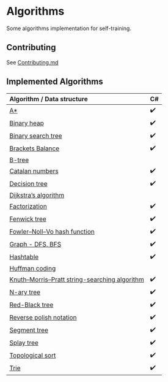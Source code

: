 # Algorithms
Some algorithms implementation for self-training.

## Contributing
See [Contributing.md](https://github.com/Sharpach/Algorithms/blob/master/CONTRIBUTING.md)

## Implemented Algorithms

| Algorithm / Data structure                                                                        | C#                 |
|:------------------------------------------------------------------------------------------------- | ------------------ |
| [A*](https://github.com/Sharpach/Algorithms/issues/35)                                            | :heavy_check_mark: |
| [Binary heap](https://github.com/Sharpach/Algorithms/issues/7)                                    | :heavy_check_mark: |
| [Binary search tree](https://github.com/Sharpach/Algorithms/issues/3)                             | :heavy_check_mark: |
| [Brackets Balance](https://www.hackerrank.com/challenges/balanced-brackets/problem)               | :heavy_check_mark: |
| [B-tree](https://github.com/Sharpach/Algorithms/issues/34)                                        | 
| [Catalan numbers](https://github.com/Sharpach/Algorithms/pull/48)                                 | :heavy_check_mark: |
| [Decision tree](https://github.com/Sharpach/Algorithms/issues/6)                                  | :heavy_check_mark: |
| [Dijkstra’s algorithm](https://github.com/Sharpach/Algorithms/issues/22)                          | 
| [Factorization](https://github.com/Sharpach/Algorithms/issues/41)                                 | :heavy_check_mark: |
| [Fenwick tree](https://github.com/Sharpach/Algorithms/pull/49)                                    | :heavy_check_mark: |
| [Fowler–Noll–Vo hash function](https://github.com/Sharpach/Algorithms/issues/37)                  | :heavy_check_mark: |
| [Graph - DFS, BFS](https://github.com/Sharpach/Algorithms/issues/10)                              | :heavy_check_mark: |
| [Hashtable](https://github.com/Sharpach/Algorithms/issues/32)                                     | :heavy_check_mark: |
| [Huffman coding](https://github.com/Sharpach/Algorithms/issues/1)                                 | 
| [Knuth–Morris–Pratt string-searching algorithm](https://github.com/Sharpach/Algorithms/issues/9)  | :heavy_check_mark: |
| [N-ary tree](https://github.com/Sharpach/Algorithms/issues/36)                                    | :heavy_check_mark: |
| [Red-Black tree](https://github.com/Sharpach/Algorithms/issues/33)                                | :heavy_check_mark: |
| [Reverse polish notation](https://github.com/Sharpach/Algorithms/issues/4)                        | :heavy_check_mark: | 
| [Segment tree](https://github.com/Sharpach/Algorithms/issues/23)                                  | :heavy_check_mark: |
| [Splay tree](https://github.com/Sharpach/Algorithms/issues/40)                                    | :heavy_check_mark: |
| [Topological sort](https://github.com/Sharpach/Algorithms/issues/2)                               | :heavy_check_mark: |
| [Trie](https://github.com/Sharpach/Algorithms/issues/5)                                           | :heavy_check_mark: | 
